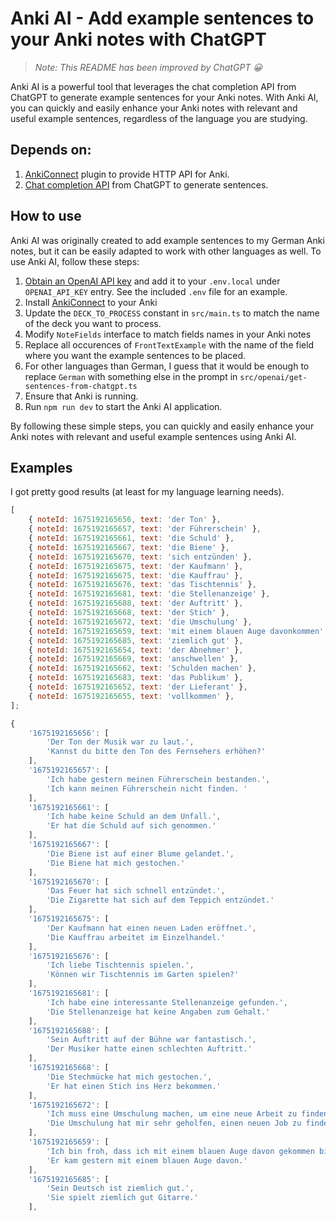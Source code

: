 # Anki AI - Add example sentences to your Anki notes with ChatGPT

> _Note: This README has been improved by ChatGPT 😀_

Anki AI is a powerful tool that leverages the chat completion API from ChatGPT to generate example sentences for your Anki notes. With Anki AI, you can quickly and easily enhance your Anki notes with relevant and useful example sentences, regardless of the language you are studying.

## Depends on:

1. [AnkiConnect](https://github.com/FooSoft/anki-connect) plugin to provide HTTP API for Anki.
2. [Chat completion API](https://platform.openai.com/docs/guides/chat) from ChatGPT to generate sentences.

## How to use

Anki AI was originally created to add example sentences to my German Anki notes, but it can be easily adapted to work with other languages as well. To use Anki AI, follow these steps:

1. [Obtain an OpenAI API key](https://platform.openai.com/account/api-keys) and add it to your `.env.local` under `OPENAI_API_KEY` entry. See the included `.env` file for an example.
2. Install [AnkiConnect](https://ankiweb.net/shared/info/2055492159) to your Anki
3. Update the `DECK_TO_PROCESS` constant in `src/main.ts` to match the name of the deck you want to process.
4. Modify `NoteFields` interface to match fields names in your Anki notes
5. Replace all occurences of `FrontTextExample` with the name of the field where you want the example sentences to be placed.
6. For other languages than German, I guess that it would be enough to replace `German` with something else in the prompt in `src/openai/get-sentences-from-chatgpt.ts`
7. Ensure that Anki is running.
8. Run `npm run dev` to start the Anki AI application.

By following these simple steps, you can quickly and easily enhance your Anki notes with relevant and useful example sentences using Anki AI.

## Examples

I got pretty good results (at least for my language learning needs).

```js
[
    { noteId: 1675192165656, text: 'der Ton' },
    { noteId: 1675192165657, text: 'der Führerschein' },
    { noteId: 1675192165661, text: 'die Schuld' },
    { noteId: 1675192165667, text: 'die Biene' },
    { noteId: 1675192165670, text: 'sich entzünden' },
    { noteId: 1675192165675, text: 'der Kaufmann' },
    { noteId: 1675192165675, text: 'die Kauffrau' },
    { noteId: 1675192165676, text: 'das Tischtennis' },
    { noteId: 1675192165681, text: 'die Stellenanzeige' },
    { noteId: 1675192165688, text: 'der Auftritt' },
    { noteId: 1675192165668, text: 'der Stich' },
    { noteId: 1675192165672, text: 'die Umschulung' },
    { noteId: 1675192165659, text: 'mit einem blauen Auge davonkommen' },
    { noteId: 1675192165685, text: 'ziemlich gut' },
    { noteId: 1675192165654, text: 'der Abnehmer' },
    { noteId: 1675192165669, text: 'anschwellen' },
    { noteId: 1675192165662, text: 'Schulden machen' },
    { noteId: 1675192165683, text: 'das Publikum' },
    { noteId: 1675192165652, text: 'der Lieferant' },
    { noteId: 1675192165655, text: 'vollkommen' },
];
```

```js
{
    '1675192165656': [
        'Der Ton der Musik war zu laut.',
        'Kannst du bitte den Ton des Fernsehers erhöhen?'
    ],
    '1675192165657': [
        'Ich habe gestern meinen Führerschein bestanden.',
        'Ich kann meinen Führerschein nicht finden. '
    ],
    '1675192165661': [
        'Ich habe keine Schuld an dem Unfall.',
        'Er hat die Schuld auf sich genommen.'
    ],
    '1675192165667': [
        'Die Biene ist auf einer Blume gelandet.',
        'Die Biene hat mich gestochen.'
    ],
    '1675192165670': [
        'Das Feuer hat sich schnell entzündet.',
        'Die Zigarette hat sich auf dem Teppich entzündet.'
    ],
    '1675192165675': [
        'Der Kaufmann hat einen neuen Laden eröffnet.',
        'Die Kauffrau arbeitet im Einzelhandel.'
    ],
    '1675192165676': [
        'Ich liebe Tischtennis spielen.',
        'Können wir Tischtennis im Garten spielen?'
    ],
    '1675192165681': [
        'Ich habe eine interessante Stellenanzeige gefunden.',
        'Die Stellenanzeige hat keine Angaben zum Gehalt.'
    ],
    '1675192165688': [
        'Sein Auftritt auf der Bühne war fantastisch.',
        'Der Musiker hatte einen schlechten Auftritt.'
    ],
    '1675192165668': [
        'Die Stechmücke hat mich gestochen.',
        'Er hat einen Stich ins Herz bekommen.'
    ],
    '1675192165672': [
        'Ich muss eine Umschulung machen, um eine neue Arbeit zu finden.',
        'Die Umschulung hat mir sehr geholfen, einen neuen Job zu finden.'
    ],
    '1675192165659': [
        'Ich bin froh, dass ich mit einem blauen Auge davon gekommen bin. ',
        'Er kam gestern mit einem blauen Auge davon.'
    ],
    '1675192165685': [
        'Sein Deutsch ist ziemlich gut.',
        'Sie spielt ziemlich gut Gitarre.'
    ],
```
